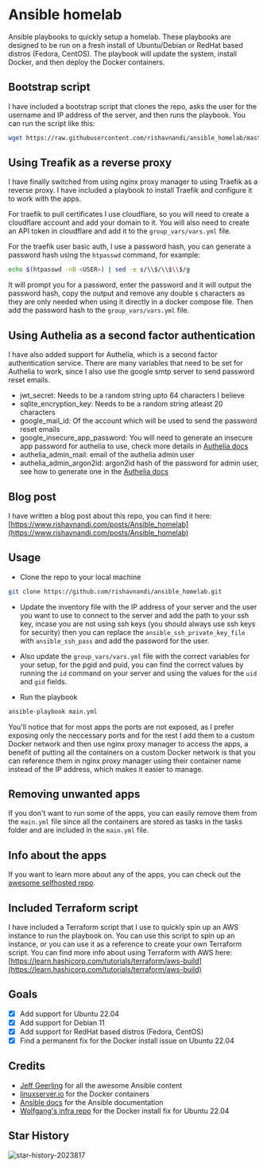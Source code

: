 # Ansible homelab

Ansible playbooks to quickly setup a homelab. These playbooks are designed to be run on a fresh install of Ubuntu/Debian or RedHat based distros (Fedora, CentOS).
The playbook will update the system, install Docker, and then deploy the Docker containers.

## Bootstrap script

I have included a bootstrap script that clones the repo, asks the user for the username and IP address of the server, and then runs the playbook. You can run the script like this:

```bash
wget https://raw.githubusercontent.com/rishavnandi/ansible_homelab/master/bootstrap.py -o bootstrap.py && python3 bootstrap.py
```

## Using Treafik as a reverse proxy

I have finally switched from using nginx proxy manager to using Traefik as a reverse proxy. I have included a playbook to install Traefik and configure it to work with the apps.

For traefik to pull certificates I use cloudflare, so you will need to create a cloudflare account and add your domain to it. You will also need to create an API token in cloudflare and add it to the `group_vars/vars.yml` file.

For the traefik user basic auth, I use a password hash, you can generate a password hash using the `htpasswd` command, for example:

```bash
echo $(htpasswd -nB <USER>) | sed -e s/\\$/\\$\\$/g
```

It will prompt you for a password, enter the password and it will output the password hash, copy the output and remove any double `$` characters as they are only needed when using it directly in a docker compose file. Then add the password hash to the `group_vars/vars.yml` file.

## Using Authelia as a second factor authentication

I have also added support for Authelia, which is a second factor authentication service. There are many variables that need to be set for Authelia to work, since I also use the google smtp server to send password reset emails.

- jwt_secret: Needs to be a random string upto 64 characters I believe
- sqlite_encryption_key: Needs to be a random string atleast 20 characters
- google_mail_id: Of the account which will be used to send the password reset emails
- google_insecure_app_password: You will need to generate an insecure app password for authelia to use, check more details in [Authelia docs](https://www.authelia.com/configuration/notifications/smtp/)
- authelia_admin_mail: email of the authelia admin user
- authelia_admin_argon2id: argon2id hash of the password for admin user, see how to generate one in the [Authelia docs](https://www.authelia.com/reference/guides/passwords/)

## Blog post

I have written a blog post about this repo, you can find it here: [https://www.rishavnandi.com/posts/Ansible_homelab](https://www.rishavnandi.com/posts/Ansible_homelab)

## Usage

- Clone the repo to your local machine

```bash
git clone https://github.com/rishavnandi/ansible_homelab.git
```

- Update the inventory file with the IP address of your server and the user you want to use to connect to the server and add the path to your ssh key, incase you are not using ssh keys (you should always use ssh keys for security) then you can replace the `ansible_ssh_private_key_file` with `ansible_ssh_pass` and add the password for the user. 

- Also update the `group_vars/vars.yml` file with the correct variables for your setup, for the pgid and puid, you can find the correct values by running the `id` command on your server and using the values for the `uid` and `gid` fields.

- Run the playbook

```bash
ansible-playbook main.yml
```

You'll notice that for most apps the ports are not exposed, as I prefer exposing only the neccessary ports and for the rest I add them to a custom Docker network and then use nginx proxy manager to access the apps, a benefit of putting all the containers on a custom Docker network is that you can reference them in nginx proxy manager using their container name instead of the IP address, which makes it easier to manage.

## Removing unwanted apps

If you don't want to run some of the apps, you can easily remove them from the `main.yml` file since all the containers are stored as tasks in the tasks folder and are included in the `main.yml` file.

## Info about the apps

If you want to learn more about any of the apps, you can check out the [awesome selfhosted repo](https://github.com/awesome-selfhosted/awesome-selfhosted).

## Included Terraform script

I have included a Terraform script that I use to quickly spin up an AWS instance to run the playbook on. You can use this script to spin up an instance, or you can use it as a reference to create your own Terraform script.
You can find more info about using Terraform with AWS here: [https://learn.hashicorp.com/tutorials/terraform/aws-build](https://learn.hashicorp.com/tutorials/terraform/aws-build)

## Goals

- [x] Add support for Ubuntu 22.04
- [x] Add support for Debian 11
- [x] Add support for RedHat based distros (Fedora, CentOS)
- [x] Find a permanent fix for the Docker install issue on Ubuntu 22.04

## Credits

- [Jeff Geerling](https://www.jeffgeerling.com/) for all the awesome Ansible content
- [linuxserver.io](https://linuxserver.io/) for the Docker containers
- [Ansible docs](https://docs.ansible.com/ansible/latest/) for the Ansible documentation
- [Wolfgang's infra repo](https://github.com/notthebee/infra) for the Docker install fix for Ubuntu 22.04

## Star History

![star-history-2023817](https://github.com/rishavnandi/ansible_homelab/assets/101431112/6d4ba90e-faeb-4c30-826f-ddaeb9ed030c)
